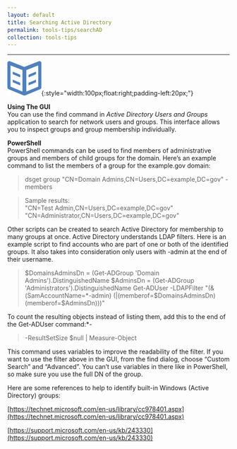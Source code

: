 ```yaml
---
layout: default
title: Searching Active Directory
permalink: tools-tips/searchAD
collection: tools-tips
---
```

---
![book logo](../img/book.png){:style="width:100px;float:right;padding-left:20px;"}

**Using The GUI** <br>
You can use the find command in *Active Directory Users and Groups* application to search for network users and groups. This interface allows you to inspect groups and group membership individually.

**PowerShell** <br>
PowerShell commands can be used to find members of administrative groups and members of child groups for the domain. Here’s an example command to list the members of a group for the example.gov domain: <br>
> dsget group "CN=Domain Admins,CN=Users,DC=example,DC=gov" -members <br>

>Sample results: <br>
> "CN=Test Admin,CN=Users,DC=example,DC=gov" <br>
> "CN=Administrator,CN=Users,DC=example,DC=gov" <br>

Other scripts can be created to search Active Directory for membership to many groups at once. Active Directory understands LDAP filters. Here is an example script to find accounts who are part of one or both of the identified groups. It also takes into consideration only users with -admin at the end of their username.
>$DomainsAdminsDn = (Get-ADGroup 'Domain Admins').DistinguishedName
>$AdminsDn = (Get-ADGroup 'Administrators').DistinguishedName
>Get-ADUser -LDAPFilter "(&(SamAccountName=*-admin) (|(memberof=$DomainsAdminsDn)(memberof=$AdminsDn)))"

To count the resulting objects instead of listing them, add this to the end of the Get-ADUser command:*-

> -ResultSetSize $null \| Measure-Object

This command uses variables to improve the readability of the filter. If you want to use the filter above in the GUI, from the find dialog, choose “Custom Search” and “Advanced”. You can’t use variables in there like in PowerShell, so make sure you use the full DN of the group.

Here are some references to help to identify built-in Windows (Active Directory) groups:

[https://technet.microsoft.com/en-us/library/cc978401.aspx](https://technet.microsoft.com/en-us/library/cc978401.aspx)

[https://support.microsoft.com/en-us/kb/243330](https://support.microsoft.com/en-us/kb/243330)
